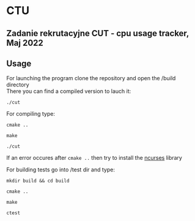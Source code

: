 # CTU

## Zadanie rekrutacyjne CUT - cpu usage tracker, Maj 2022

## Usage

For launching the program clone the repository and open the /build directory  
There you can find a compiled version to lauch it:
```
./cut
```
  
For compiling type:  
```
cmake ..
```
```
make
```
```
./cut
```
If an error occures after `cmake ..` then try to install the [ncurses](https://www.cyberciti.biz/faq/linux-install-ncurses-library-headers-on-debian-ubuntu-centos-fedora/) library  

For building tests go into /test dir and type:
```
mkdir build && cd build
```
```
cmake ..
```
```
make
```
```
ctest
```

